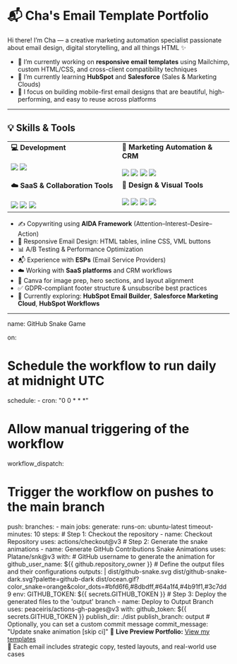 # 📬 Cha's Email Template Portfolio

Hi there! I’m Cha — a creative marketing automation specialist passionate about email design, digital storytelling, and all things HTML ✨

- 🔭 I’m currently working on **responsive email templates** using Mailchimp, custom HTML/CSS, and cross-client compatibility techniques  
- 🌱 I’m currently learning **HubSpot** and **Salesforce** (Sales & Marketing Clouds)  
- 🎯 I focus on building mobile-first email designs that are beautiful, high-performing, and easy to reuse across platforms  

---

## 💡 Skills & Tools

<table>
  <tr>
    <td valign="top" width="50%">
      <strong>💻 Development</strong><br/><br/>
      <img src="https://img.shields.io/badge/HTML5-e34f26?logo=html5&logoColor=white" />
      <img src="https://img.shields.io/badge/CSS3-1572B6?logo=css3&logoColor=white" />
    </td>
    <td valign="top" width="50%">
      <strong>🧠 Marketing Automation & CRM</strong><br/><br/>
      <img src="https://img.shields.io/badge/Marketo-purple?logo=marketo&logoColor=white" />
      <img src="https://img.shields.io/badge/Mailchimp-ffe01b?logo=mailchimp&logoColor=black" />
      <img src="https://img.shields.io/badge/HubSpot-fd7e14?logo=hubspot&logoColor=white" />
      <img src="https://img.shields.io/badge/Salesforce-00A1E0?logo=salesforce&logoColor=white" />
    </td>
  </tr>
  <tr>
    <td valign="top" width="50%">
      <strong>☁️ SaaS & Collaboration Tools</strong><br/><br/>
      <img src="https://img.shields.io/badge/Google%20Workspace-4285F4?logo=google&logoColor=white" />
      <img src="https://img.shields.io/badge/Google%20Cloud-4285F4?logo=googlecloud&logoColor=white" />
      <img src="https://img.shields.io/badge/Asana-273347?logo=asana&logoColor=f06a6a" />
    </td>
    <td valign="top" width="50%">
      <strong>🎨 Design & Visual Tools</strong><br/><br/>
      <img src="https://img.shields.io/badge/Canva-00C4CC?logo=canva&logoColor=white" />
      <img src="https://img.shields.io/badge/Figma-F24E1E?logo=figma&logoColor=white" />
      <img src="https://img.shields.io/badge/Photoshop-31A8FF?logo=adobephotoshop&logoColor=white" />
      <img src="https://img.shields.io/badge/Illustrator-FF9A00?logo=adobeillustrator&logoColor=white" />
    </td>
  </tr>
</table>


- ✍️ Copywriting using **AIDA Framework** (Attention–Interest–Desire–Action)  
- 📧 Responsive Email Design: HTML tables, inline CSS, VML buttons  
- 📊 A/B Testing & Performance Optimization  
- 📬 Experience with **ESPs** (Email Service Providers)  
- ☁️ Working with **SaaS platforms** and CRM workflows  
- 🧩 Canva for image prep, hero sections, and layout alignment  
- ✅ GDPR-compliant footer structure & unsubscribe best practices  
- 🧠 Currently exploring: **HubSpot Email Builder**, **Salesforce Marketing Cloud**, **HubSpot Workflows**

---
name: GitHub Snake Game

on:
  # Schedule the workflow to run daily at midnight UTC
  schedule:
    - cron: "0 0 * * *"
  # Allow manual triggering of the workflow
  workflow_dispatch:
  # Trigger the workflow on pushes to the main branch
  push:
    branches:
      - main
jobs:
  generate:
    runs-on: ubuntu-latest
    timeout-minutes: 10
    steps:
      # Step 1: Checkout the repository
      - name: Checkout Repository
        uses: actions/checkout@v3
      # Step 2: Generate the snake animations
      - name: Generate GitHub Contributions Snake Animations
        uses: Platane/snk@v3
        with:
          # GitHub username to generate the animation for
          github_user_name: ${{ github.repository_owner }}
          # Define the output files and their configurations
          outputs: |
            dist/github-snake.svg
            dist/github-snake-dark.svg?palette=github-dark
            dist/ocean.gif?color_snake=orange&color_dots=#bfd6f6,#8dbdff,#64a1f4,#4b91f1,#3c7dd9
        env:
          GITHUB_TOKEN: ${{ secrets.GITHUB_TOKEN }}
      # Step 3: Deploy the generated files to the 'output' branch
      - name: Deploy to Output Branch
        uses: peaceiris/actions-gh-pages@v3
        with:
          github_token: ${{ secrets.GITHUB_TOKEN }}
          publish_dir: ./dist
          publish_branch: output
          # Optionally, you can set a custom commit message
          commit_message: "Update snake animation [skip ci]"
📂 **Live Preview Portfolio:** [View my templates](https://ccharoensuk.github.io/ccharoensuk-email-templates-portfolio/)  
📩 Each email includes strategic copy, tested layouts, and real-world use cases
